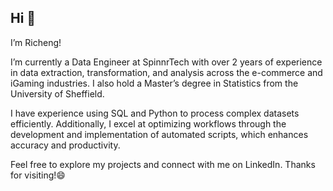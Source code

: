 ## Hi 👋

I’m Richeng! 

I’m currently a Data Engineer at SpinnrTech with over 2 years of experience in data extraction, transformation, and analysis across the e-commerce and iGaming industries. I also hold a Master’s degree in Statistics from the University of Sheffield.

I have experience using SQL and Python to process complex datasets efficiently. Additionally, I excel at optimizing workflows through the development and implementation of automated scripts, which enhances accuracy and productivity.

Feel free to explore my projects and connect with me on LinkedIn. Thanks for visiting!😄
<!--
**atomxu10/atomxu10** is a ✨ _special_ ✨ repository because its `README.md` (this file) appears on your GitHub profile.

Here are some ideas to get you started:

- 🔭 I’m currently working on ...
- 🌱 I’m currently learning ...
- 👯 I’m looking to collaborate on ...
- 🤔 I’m looking for help with ...
- 💬 Ask me about ...
- 📫 How to reach me: ...
- 😄 Pronouns: ...
- ⚡ Fun fact: ...
-->
